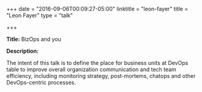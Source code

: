 +++
date = "2016-09-06T00:09:27-05:00"
linktitle = "leon-fayer"
title = "Leon Fayer"
type = "talk"

+++

<div class="span-15  ">
  <div class="span-15  last ">
  <p><strong>Title:</strong>
BizOps and you
</p>

<p><strong>Description:</strong></p>

<p>
The intent of this talk is to define the place for business units at DevOps table to improve overall organization communication and tech team efficiency, including monitoring strategy, post-mortems, chatops and other DevOps-centric processes.
</p>
<p>

  </div>
</div>


